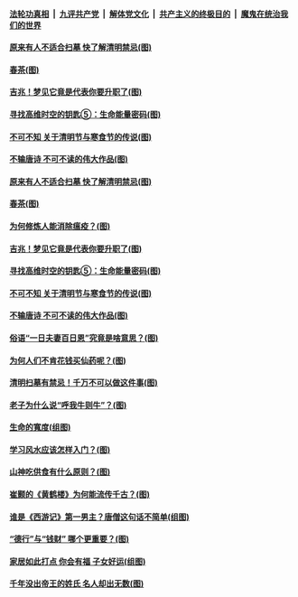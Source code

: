 

####  [法轮功真相](../../../../basic/blob/master/README.md?t=04030831) &nbsp;|&nbsp; [九评共产党](../../../../9ping.md/blob/master/README.md?t=04030831) &nbsp;|&nbsp; [解体党文化](../../../../jtdwh.md/blob/master/README.md?t=04030831)  &nbsp;|&nbsp; [共产主义的终极目的](../../../../gczydzjmd.md/blob/master/README.md?t=04030831) &nbsp;|&nbsp; [魔鬼在统治我们的世界](../../../../mgztzwmdsj.md/blob/master/README.md?t=04030831) 

#### [原来有人不适合扫墓 快了解清明禁忌(图)](../pages/p7/967448.md?t=04030831) 

#### [春茶(图)](../pages/p7/967590.md?t=04030831) 

#### [吉兆！梦见它竟是代表你要升职了(图)](../pages/p7/967421.md?t=04030831) 

#### [寻找高维时空的钥匙⑤：生命能量密码(图)](../pages/p7/967340.md?t=04030831) 

#### [不可不知 关于清明节与寒食节的传说(图)](../pages/p7/967198.md?t=04030831) 

#### [不输唐诗 不可不读的伟大作品(图)](../pages/p7/967420.md?t=04030831) 

#### [原来有人不适合扫墓 快了解清明禁忌(图)](../pages/p7/967448.md?t=04030831) 

#### [春茶(图)](../pages/p7/967590.md?t=04030831) 

#### [为何修炼人能消除瘟疫？(图)](../pages/p7/967452.md?t=04030831) 

#### [吉兆！梦见它竟是代表你要升职了(图)](../pages/p7/967421.md?t=04030831) 

#### [寻找高维时空的钥匙⑤：生命能量密码(图)](../pages/p7/967340.md?t=04030831) 

#### [不可不知 关于清明节与寒食节的传说(图)](../pages/p7/967198.md?t=04030831) 

#### [不输唐诗 不可不读的伟大作品(图)](../pages/p7/967420.md?t=04030831) 

#### [俗语“一日夫妻百日恩”究竟是啥意思？(图)](../pages/p7/967295.md?t=04030831) 

#### [为何人们不肯花钱买仙药呢？(图)](../pages/p7/967356.md?t=04030831) 

#### [清明扫墓有禁忌！千万不可以做这件事(图)](../pages/p7/967331.md?t=04030831) 

#### [老子为什么说“呼我牛则牛”？(图)](../pages/p7/967227.md?t=04030831) 

#### [生命的寬度(组图)](../pages/p7/967296.md?t=04030831) 


#### [学习风水应该怎样入门？(图)](../pages/p7/967284.md?t=04030831) 

#### [山神吃供食有什么原则？(图)](../pages/p7/967121.md?t=04030831) 

#### [崔颢的《黄鹤楼》为何能流传千古？(图)](../pages/p7/967125.md?t=04030831) 

#### [谁是《西游记》第一男主？唐僧这句话不简单(组图)](../pages/p7/967132.md?t=04030831) 

#### [“德行”与“钱财” 哪个更重要？(图)](../pages/p7/967007.md?t=04030831) 

#### [家居如此打点 你会有福 子女好运(组图)](../pages/p7/966670.md?t=04030831) 

#### [千年没出帝王的姓氏 名人却出无数(图)](../pages/p7/966958.md?t=04030831) 

